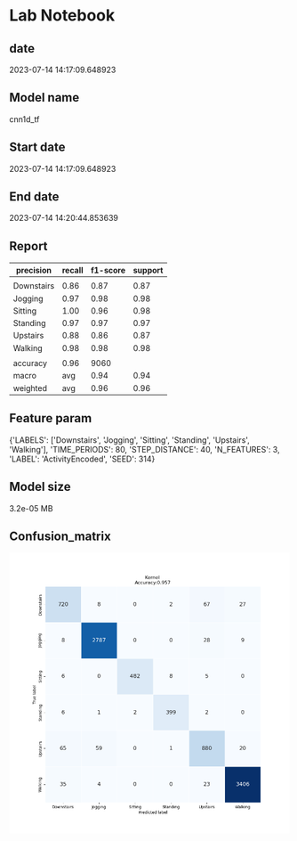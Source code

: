 # Lab Notebook

## date
2023-07-14 14:17:09.648923

## Model name
cnn1d_tf

## Start date
2023-07-14 14:17:09.648923

## End date
2023-07-14 14:20:44.853639

## Report
| precision | recall | f1-score | support |
| --- | --- | --- | --- |
|  |
| Downstairs | 0.86 | 0.87 | 0.87 | 824 |
| Jogging | 0.97 | 0.98 | 0.98 | 2832 |
| Sitting | 1.00 | 0.96 | 0.98 | 501 |
| Standing | 0.97 | 0.97 | 0.97 | 410 |
| Upstairs | 0.88 | 0.86 | 0.87 | 1025 |
| Walking | 0.98 | 0.98 | 0.98 | 3468 |
|  |
| accuracy | 0.96 | 9060 |
| macro | avg | 0.94 | 0.94 | 0.94 | 9060 |
| weighted | avg | 0.96 | 0.96 | 0.96 | 9060 |


## Feature param
{'LABELS': ['Downstairs', 'Jogging', 'Sitting', 'Standing', 'Upstairs', 'Walking'], 'TIME_PERIODS': 80, 'STEP_DISTANCE': 40, 'N_FEATURES': 3, 'LABEL': 'ActivityEncoded', 'SEED': 314}

## Model size
3.2e-05 MB

## Confusion_matrix
![alt](./cross-tab.png)
